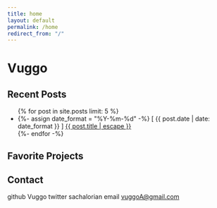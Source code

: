 ```yaml
---
title: home
layout: default
permalink: /home
redirect_from: "/"
---
```


# Vuggo

## Recent Posts
<ul>
{% for post in site.posts limit: 5 %}
    <li>
        {%- assign date_format = "%Y-%m-%d" -%}
        [ {{ post.date | date: date_format }} ] <a href="{{ post.url | relative_url }}">{{ post.title | escape }}</a>
    </li>
    {%- endfor -%}
</ul>

## Favorite Projects

## Contact
github          Vuggo
twitter         sachalorian
email           vuggoA@gmail.com







